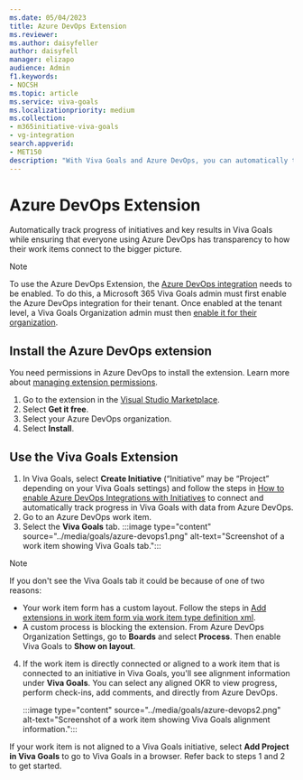 ```yaml
---
ms.date: 05/04/2023
title: Azure DevOps Extension
ms.reviewer: 
ms.author: daisyfeller
author: daisyfell
manager: elizapo
audience: Admin
f1.keywords:
- NOCSH
ms.topic: article
ms.service: viva-goals
ms.localizationpriority: medium
ms.collection:  
- m365initiative-viva-goals 
- vg-integration 
search.appverid:
- MET150
description: "With Viva Goals and Azure DevOps, you can automatically track progress of initiatives and key results in Viva Goals while ensuring that everyone using Azure DevOps has transparency to how their work items connect to the bigger picture. "
---
```


# Azure DevOps Extension

Automatically track progress of initiatives and key results in Viva Goals while ensuring that everyone using Azure DevOps has transparency to how their work items connect to the bigger picture.

> [!NOTE]
> To use the Azure DevOps Extension, the [Azure DevOps integration](/Viva/goals/azure-devops-integration) needs to be enabled. To do this, a Microsoft 365 Viva Goals admin must first enable the Azure DevOps integration for their tenant. Once enabled at the tenant level, a Viva Goals Organization admin must then [enable it for their organization](/viva/goals/vg-integrations-administration-overview).

## Install the Azure DevOps extension
You need permissions in Azure DevOps to install the extension. Learn more about [managing extension permissions](/azure/devops/marketplace/grant-permissions).

1. Go to the extension in the [Visual Studio Marketplace](https://marketplace.visualstudio.com/items?itemName=VivaGoals.viva-goals).
1. Select **Get it free**.
1. Select your Azure DevOps organization.
1. Select **Install**.

## Use the Viva Goals Extension
1. In Viva Goals, select **Create Initiative** (“Initiative” may be “Project” depending on your Viva Goals settings) and follow the steps in [How to enable Azure DevOps Integrations with Initiatives](/viva/goals/azure-devops-integration#how-to-enable-azure-devops-integration-with-initiative) to connect and automatically track progress in Viva Goals with data from Azure DevOps.
2. Go to an Azure DevOps work item.
3. Select the **Viva Goals** tab.
:::image type="content" source="../media/goals/azure-devops1.png" alt-text="Screenshot of a work item showing Viva Goals tab.":::

> [!NOTE]
> If you don't see the Viva Goals tab it could be because of one of two reasons:
>
> - Your work item form has a custom layout. Follow the steps in [Add extensions in work item form via work item type definition xml](/azure/devops/extend/develop/configure-workitemform-extensions).
> - A custom process is blocking the extension. From Azure DevOps Organization Settings, go to **Boards** and select **Process**. Then enable Viva Goals to **Show on layout**.

4. If the work item is directly connected or aligned to a work item that is connected to an initiative in Viva Goals, you'll see alignment information under **Viva Goals**. You can select any aligned OKR to view progress, perform check-ins, add comments, and directly from Azure DevOps.

   :::image type="content" source="../media/goals/azure-devops2.png" alt-text="Screenshot of a work item showing Viva Goals alignment information.":::

If your work item is not aligned to a Viva Goals initiative, select **Add Project in Viva Goals** to go to Viva Goals in a browser. Refer back to steps 1 and 2 to get started.

